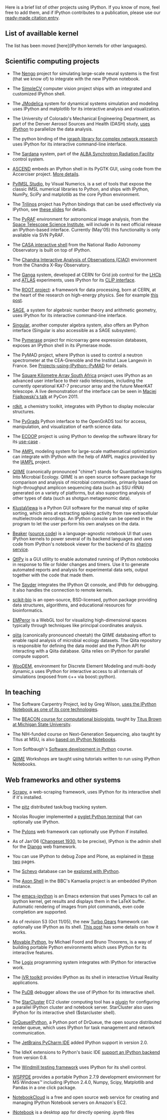 Here is a brief list of other projects using IPython. If you know of
more, feel free to add them, and if IPython contributes to a
publication, please use our [ready-made citation
entry](http://ipython.org/citing.html).


List of availlable kernel
-------------------------

The list has been moved [here](IPython kernels for other languages).

Scientific computing projects
-----------------------------

-   The
    [Nengo](http://nengo.ca/docs/html/advanced/ipython_notebook.html)
    project for simulating large-scale neural systems is the first (that
    we know of) to integrate with the new IPython notebook.

-   The [SimpleCV](http://www.simplecv.org) computer vision project
    ships with an integrated and customized IPython shell.

-   The [JModelica](http://www.jmodelica.org) system for dynamical
    systems simulation and modeling uses IPython and matplotlib for its
    interactive analysis and visualization.

-   The University of Colorado's Mechanical Engineering Department, as
    part of the Denver Aerosol Sources and Health (DASH) study, [uses
    IPython](http://www.microsoft.com/casestudies/Case_Study_Detail.aspx?CaseStudyID=4000007661)
    to parallelize the data analysis.

-   The python binding of the [igraph library for complex network
    research](http://igraph.sourceforge.net) uses IPython for its
    interactive command-line interface.

-   The [Sardana](http://www.sardana-controls.org) system, part of the
    [ALBA Synchrotron Radiation Facility](http://www.cells.es/) control
    system.

-   [ASCEND](http://ascend.cheme.cmu.edu/) embeds an IPython shell in
    its PyGTK GUI, using code from the Accerciser project. [More
    details](http://ascendwiki.cheme.cmu.edu/Python_console_support).

-   [PyIMSL
    Studio](http://www.vni.com/products/imsl/pyimslstudio/overview.php),
    by Visual Numerics, is a set of tools that expose the classic IMSL
    numerical libraries to Python, and ships with IPython, NumPy, SciPy
    and matplotlib as the core Python environment.

-   The [Trilinos](http://trilinos.sandia.gov) project has Python
    bindings that can be used effectively via IPython, see [these
    slides](http://ipython.scipy.org/talks/Trilinos-IPython.pdf) for
    details.

-   The [PyRAF](http://www.stsci.edu/resources/software_hardware/pyraf)
    environment for astronomical image analysis, from the [Space
    Telescope Science Institute](http://www.stsci.edu/), will include in
    its next official release an IPython-based interface. Currently
    (May'05) this functionality is only available via SVN PyRAF.

-   The [CASA interactive shell](http://casa.nrao.edu/demo1.shtml) from
    the National Radio Astronomy Observatory is built on top of IPython.

-   The [Chandra Interactive Analysis of Observations
    (CIAO)](http://cxc.harvard.edu/ciao) environment from the Chandra
    X-Ray Observatory.

-   The [Ganga](http://ganga.web.cern.ch/ganga) system, developed at
    CERN for Grid job control for the
    [LHCb](http://lhcb.web.cern.ch/lhcb) and
    [ATLAS](http://atlas.web.cern.ch/Atlas/index.html) experiments, uses
    IPython for its [CLIP
    interface](http://ganga.web.cern.ch/ganga/user/v4/CLIP).

-   The [ROOT
    project](http://root.cern.ch/drupal/content/discovering-root): a
    framework for data processing, born at CERN, at the heart of the
    research on high-energy physics. See for example [this
    post](http://root.cern.ch/drupal/content/ipython-notebooks-and-root-0).

-   [SAGE](http://www.sagemath.org/), a system for algebraic number
    theory and arithmetic geometry, uses IPython for its interactive
    command-line interface.

-   [Singular](http://www.singular.uni-kl.de/), another computer algebra
    system, also offers an IPython interface (Singular is also
    accessible as a SAGE subsystem).

-   The [Pymerase](http://pymerase.sourceforge.net/) project for
    microarray gene expression databases, exposes an IPython shell in
    its iPymerase mode.

-   The PyMAD project, where IPython is used to control a neutron
    spectrometer at the CEA-Grenoble and the Institut Laue Langevin in
    France. See <Projects-using-IPython:-PyMAD> for details.

-   The [Square Kilometre Array South Africa](http://www.ska.ac.za)
    project uses IPython as an advanced user interface to their radio
    telescopes, including the currently operational KAT-7 precursor
    array and the future MeerKAT telescope. A live demonstration of the
    interface can be seen in [Maciej Fijalkowski's
    talk](http://pycon.blip.tv/file/4881233) at PyCon 2011.

-   [rdkit](http://code.google.com/p/rdkit/wiki/IPythonIntegration), a
    chemistry toolkit, integrates with IPython to display molecular
    structures.

-   The
    [PyGrads](http://opengrads.org/wiki/index.php?title=Python_Interface_to_GrADS)
    Python interface to the OpenGrADS tool for access, manipulation, and
    visualization of earth science data.

-   The [ECOOP](http://tw.rpi.edu/web/project/ECOOP) project is using
    IPython to develop the software library for its
    [use-case](http://tw.rpi.edu/web/doc/ICES_2012) .

-   The [AMPL](http://www.ampl.com/) modeling system for large-scale
    mathematical optimization can integrate with IPython with the help
    of AMPL magics provided by the
    [IAMPL](https://github.com/vitaut/iampl) project.

-   [QIIME](http://www.qiime.org) (canonically pronounced "chime")
    stands for Quantitative Insights Into Microbial Ecology. QIIME is an
    open source software package for comparison and analysis of
    microbial communities, primarily based on high-throughput amplicon
    sequencing data (such as SSU rRNA) generated on a variety of
    platforms, but also supporting analysis of other types of data (such
    as shotgun metagenomic data).

-   [KlustaViewa](https://github.com/klusta-team/klustaviewa) is a
    Python GUI software for the manual step of spike sorting, which aims
    at extracting spiking activity from raw extracellular multielectrode
    recordings. An IPython console can be opened in the program to let
    the user perform his own analyses on the data.

-   [Beaker](http://beakernotebook.com/) ([source code](https://github.com/twosigma/beaker-notebook))
    is a language-agnostic notebook UI that uses IPython kernels to power 
    several of its backend languages and uses code from IPython's notebook
    viewer for the backend of its [sharing service](http://sharing.beakernotebook.com/gist/anonymous/11152408).

-   [QtIPy](http://github.com/mfitzp/qtipy) is a GUI utility to enable automated running of IPython
    notebooks in response to file or folder changes and timers. Use it to generate automated reports
    and analysis for experimental data sets, output together with the code that made them.

-   The [Spyder](https://code.google.com/p/spyderlib/) integrates the IPython Qt console, and IPdb for debugging. It also handles the connection to remote kernels.

-   [scikit-bio](http://scikit-bio.org) is an open-source, BSD-licensed, python package providing data 
    structures, algorithms, and educational resources for bioinformatics. 

-   [EMPeror](http://emperor.colorado.edu) is a WebGL tool for visualizing high-dimensional spaces typically 
    through techniques like principal coordinates analysis. 

-   [qiita](https://github.com/biocore/qiita/) (canonically pronounced cheetah) the QIIME databasing effort to
    enable rapid analysis of microbial ecology datasets. The Qiita repository is responsible for defining the data
    model and the Python API for interacting with a Qiita database. Qiita relies on IPython for parallel compute 
    support.

-   [WooDEM](http://woodem.eu), environment for Discrete Element Modeling and multi-body dynamic,s uses IPython for interactive access to all internals of simulations (exposed from c++ via boost::python).

In teaching
-----------

-   The Software Carpentry Project, led by Greg Wilson, [uses the
    IPython Notebook as one of its core
    technologies](http://software-carpentry.org/blog/2013/03/using-notebook-as-a-teaching-tool.html).

-   The [BEACON course for computational
    biologists](http://ged.msu.edu/angus/beacon-2012/), taught by [Titus
    Brown at Michigan State University](http://ged.msu.edu/).

-   The NIH-funded course on Next-Generation Sequencing, also taught by
    Titus at MSU, is also [based on IPython
    Notebooks](https://github.com/ngs-docs/ngs-notebooks).

-   Tom Softbaugh's [Software development in
    Python](http://www.softbaugh.com/courses/python1/) course.

-   [QIIME](http://www.qiime.org) Workshops are taught using tutorials
    written to run using IPython Notebooks.

Web frameworks and other systems
--------------------------------

-   [Scrapy](http://readthedocs.org/docs/scrapy/en/latest/topics/shell.html),
    a web-scraping framework, uses IPython for its interactive shell if
    it's installed.

-   The [pitz](http://pitz.tplus1.com/) distributed task/bug tracking
    system.

-   Nicolas Rougier implemented a [pyglet Python
    terminal](http://www.loria.fr/~rougier/pyglet-terminal.html) that
    can optionally use IPython.

-   The [Pylons](http://pylonshq.com/) web framework can optionally use
    IPython if installed.

-   As of Jan'06 ([Changeset
    1930](http://code.djangoproject.com/changeset/1930), to be precise),
    IPython is the admin shell for the
    [Django](http://www.djangoproject.com/) web framework.

-   You can use IPython to debug Zope and Plone, as explained in
    [these](http://michaelthornhill.blogspot.com/2005/08/team-development-with-plone-zope-zeo.html)
    [two](http://michaelthornhill.blogspot.com/2005/09/how-to-debug-zopeplone-with-ide.html)
    pages.

-   The [Schevo](http://schevo.org/) database can be [explored with
    IPython](http://orbtech.com/blog/schevo/got-ipython).

-   The [Axon Shell](http://kamaelia.sourceforge.net/AxonShell.html) in
    the BBC's Kamaelia project is an embedded IPython instance.

-   The [emacs-ipython](https://github.com/burakbayramli/emacs-ipython) is an 
    Emacs extension that uses Pymacs to call an ipython kernel, get results and displays 
    them in the LaTeX buffer. Automatic rendering of images from plot commands, 
    even code completion are supported. 

-   As of revision 53 (Oct 11/05), the new [Turbo
    Gears](http://www.turbogears.org/) framework can optionally use
    IPython as its shell. [This
    post](http://www.twistedrails.org/blog/2005/11/13/editing-modelpy-from-ipython-via-tg-admin-shell/)
    has some details on how it works.

-   [Movable Python](http://www.voidspace.org.uk/python/movpy), by
    Michael Foord and Bruno Thoorens, is a way of building portable
    Python environments which uses IPython for its interactive features.

-   The [Logix](http://livelogix.net/logix) programming system
    integrates with IPython for interactive work.

-   The [iVR toolkit](http://visualisation.tudelft.nl/Projects/iVR)
    provides IPython as its shell in interactive Virtual Reality
    applications.

-   The [PuDB](http://pypi.python.org/pypi/pudb) debugger allows the use
    of IPython for its interactive shell.

-   The [StarCluster](http://web.mit.edu/stardev/cluster) EC2 cluster
    computing tool has a
    [plugin](http://web.mit.edu/star/cluster/docs/latest/plugins/ipython.html)
    for configuring a parallel IPython cluster and notebook server.
    StarCluster also uses IPython for its interactive shell
    (\$starcluster shell).

-   [DrQueueIPython](https://ssl.drqueue.org/redmine/projects/drqueueipython),
    a Python port of DrQueue, the open source distributed render queue,
    which uses IPython for task management and network communication.

-   The [JetBrains PyCharm IDE](http://www.jetbrains.com/pycharm) added
    IPython support in version 2.0.

-   The IdleX extensions to Python's basic IDE [support an IPython
    backend](http://idlex.sourceforge.net/ipython.html) from version
    0.8.

-   The [Windmill testing framework](http://www.getwindmill.com/) uses
    IPython for its shell control.

-   [WSPPDE](https://github.com/cwsoft/WSPPDE#readme) provides a
    portable Python 2.7.9 development environment for MS Windows™
    including IPython 2.4.0, Numpy, Scipy, Matplotlib and Pandas in a
    one click package.

-   [NotebookCloud](https://notebookcloud.appspot.com) is a free and
    open source web service for creating and managing IPython Notebook
    servers on Amazon's EC2.

-   [INotebook](https://github.com/tartavull/INotebook) is a desktop app
    for directly opening .ipynb files
